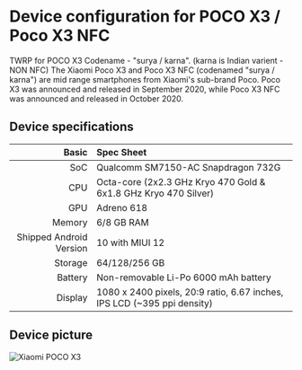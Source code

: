 # Device configuration for POCO X3 / Poco X3 NFC 
TWRP for POCO X3 Codename - "surya / karna". (karna is Indian varient - NON NFC)
The Xiaomi Poco X3 and Poco X3 NFC (codenamed "surya / karna") are mid range smartphones from Xiaomi's sub-brand Poco.
Poco X3 was announced and released in September 2020, while Poco X3 NFC was announced and released in October 2020.

##  Device specifications
Basic   | Spec Sheet
-------:|:-------------------------
SoC     | Qualcomm SM7150-AC Snapdragon 732G
CPU     | Octa-core (2x2.3 GHz Kryo 470 Gold & 6x1.8 GHz Kryo 470 Silver)
GPU     | Adreno 618
Memory  | 6/8 GB RAM
Shipped Android Version | 10 with MIUI 12
Storage | 64/128/256 GB
Battery | Non-removable Li-Po 6000 mAh battery
Display | 1080 x 2400 pixels, 20:9 ratio, 6.67 inches, IPS LCD (~395 ppi density)

## Device picture
![Xiaomi POCO X3](https://user-images.githubusercontent.com/51523645/147679035-b3649e61-311a-44d9-8ce9-833861193137.png  "Xiaomi POCO X3 Blue") 
